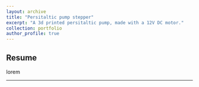 ```yaml
---
layout: archive
title: "Persitaltic pump stepper"
excerpt: "A 3d printed persitaltic pump, made with a 12V DC motor."
collection: portfolio
author_profile: true
---
```


## Resume

lorem

---
